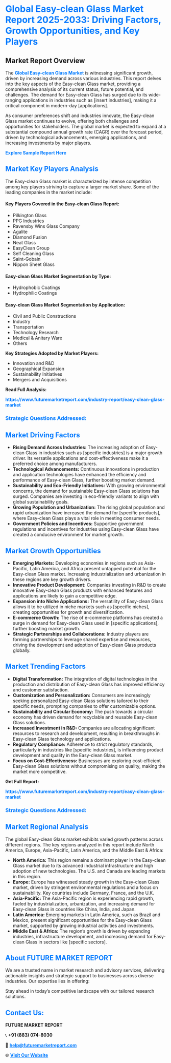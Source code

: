 <h1 style="color: #007BFF;">Global Easy-clean Glass Market Report 2025-2033: Driving Factors, Growth Opportunities, and Key Players</h1>

<section id="overview">
<h2>Market Report Overview</h2>
<p>The <a href="https://www.futuremarketreport.com/industry-report/easy-clean-glass-market" style="color: #007BFF; text-decoration: none;"><strong>Global Easy-clean Glass Market</strong></a> is witnessing significant growth, driven by increasing demand across various industries. This report delves into the key aspects of the Easy-clean Glass market, providing a comprehensive analysis of its current status, future potential, and challenges. The demand for Easy-clean Glass has surged due to its wide-ranging applications in industries such as [insert industries], making it a critical component in modern-day [applications].</p>
<p>As consumer preferences shift and industries innovate, the Easy-clean Glass market continues to evolve, offering both challenges and opportunities for stakeholders. The global market is expected to expand at a substantial compound annual growth rate (CAGR) over the forecast period, driven by technological advancements, emerging applications, and increasing investments by major players.</p>
</section>

<section id="overview">
<p><a href="https://www.futuremarketreport.com/request-sample/reportId=87097" style="color: #007BFF; text-decoration: none;"><strong>Explore Sample Report Here</strong></a></p>
</section>

<section id="key-players">
<h2 style="color: #007BFF;">Market Key Players Analysis</h2>
<p>The Easy-clean Glass market is characterized by intense competition among key players striving to capture a larger market share. Some of the leading companies in the market include:</p>
<h4>Key Players Covered in the Easy-clean Glass Report:</h4>
<ul><li>Pilkington Glass</li><li>PPG Industries</li><li>Ravensby Wins Glass Company</li><li>Agalite</li><li>Diamond Fusion</li><li>Neat Glass</li><li>EasyClean Group</li><li>Self Cleaning Glass</li><li>Saint-Gobain</li><li>Nippon Sheet Glass</li></ul>
<h4>Easy-clean Glass Market Segmentation by Type:</h4>
<ul><li>Hydrophobic Coatings</li><li>Hydrophilic Coatings</li></ul>

<h4>Easy-clean Glass Market Segmentation by Application:</h4>
<ul><li>Civil and Public Constructions</li><li>Industry</li><li>Transportation</li><li>Technology Research</li><li>Medical &amp; Anitary Ware</li><li>Others</li></ul>
<p><strong>Key Strategies Adopted by Market Players:</strong></p>
<ul>
<li>Innovation and R&D</li>
<li>Geographical Expansion</li>
<li>Sustainability Initiatives</li>
<li>Mergers and Acquisitions</li>
</ul>
</section>

<section>
<p><strong>Read Full Analysis: </strong></p><a href="https://www.futuremarketreport.com/industry-report/easy-clean-glass-market" style="color: #007BFF; text-decoration: none;"><strong>https://www.futuremarketreport.com/industry-report/easy-clean-glass-market</strong></a>
<h3 style="color: #007BFF;">Strategic Questions Addressed:</h3>
</section>

<section id="driving-factors">
<h2 style="color: #007BFF;">Market Driving Factors</h2>
<ul>
<li><strong>Rising Demand Across Industries:</strong> The increasing adoption of Easy-clean Glass in industries such as [specific industries] is a major growth driver. Its versatile applications and cost-effectiveness make it a preferred choice among manufacturers.</li>
<li><strong>Technological Advancements:</strong> Continuous innovations in production and application technologies have enhanced the efficiency and performance of Easy-clean Glass, further boosting market demand.</li>
<li><strong>Sustainability and Eco-Friendly Initiatives:</strong> With growing environmental concerns, the demand for sustainable Easy-clean Glass solutions has surged. Companies are investing in eco-friendly variants to align with global sustainability goals.</li>
<li><strong>Growing Population and Urbanization:</strong> The rising global population and rapid urbanization have increased the demand for [specific products], where Easy-clean Glass plays a vital role in meeting consumer needs.</li>
<li><strong>Government Policies and Incentives:</strong> Supportive government regulations and incentives for industries using Easy-clean Glass have created a conducive environment for market growth.</li>
</ul>
</section>

<section id="growth-opportunities">
<h2 style="color: #007BFF;">Market Growth Opportunities</h2>
<ul>
<li><strong>Emerging Markets:</strong> Developing economies in regions such as Asia-Pacific, Latin America, and Africa present untapped potential for the Easy-clean Glass market. Increasing industrialization and urbanization in these regions are key growth drivers.</li>
<li><strong>Innovative Product Development:</strong> Companies investing in R&D to create innovative Easy-clean Glass products with enhanced features and applications are likely to gain a competitive edge.</li>
<li><strong>Expansion into Niche Applications:</strong> The versatility of Easy-clean Glass allows it to be utilized in niche markets such as [specific niches], creating opportunities for growth and diversification.</li>
<li><strong>E-commerce Growth:</strong> The rise of e-commerce platforms has created a surge in demand for Easy-clean Glass used in [specific applications], further boosting market growth.</li>
<li><strong>Strategic Partnerships and Collaborations:</strong> Industry players are forming partnerships to leverage shared expertise and resources, driving the development and adoption of Easy-clean Glass products globally.</li>
</ul>
</section>

<section id="trending-factors">
<h2 style="color: #007BFF;">Market Trending Factors</h2>
<ul>
<li><strong>Digital Transformation:</strong> The integration of digital technologies in the production and distribution of Easy-clean Glass has improved efficiency and customer satisfaction.</li>
<li><strong>Customization and Personalization:</strong> Consumers are increasingly seeking personalized Easy-clean Glass solutions tailored to their specific needs, prompting companies to offer customizable options.</li>
<li><strong>Sustainability and Circular Economy:</strong> The push towards a circular economy has driven demand for recyclable and reusable Easy-clean Glass solutions.</li>
<li><strong>Increased Investment in R&D:</strong> Companies are allocating significant resources to research and development, resulting in breakthroughs in Easy-clean Glass technology and applications.</li>
<li><strong>Regulatory Compliance:</strong> Adherence to strict regulatory standards, particularly in industries like [specific industries], is influencing product development and quality in the Easy-clean Glass market.</li>
<li><strong>Focus on Cost-Effectiveness:</strong> Businesses are exploring cost-efficient Easy-clean Glass solutions without compromising on quality, making the market more competitive.</li>
</ul>
</section>

<section>
<p><strong>Get Full Report: </strong></p><a href="https://www.futuremarketreport.com/industry-report/easy-clean-glass-market" style="color: #007BFF; text-decoration: none;"><strong>https://www.futuremarketreport.com/industry-report/easy-clean-glass-market</strong></a>
<h3 style="color: #007BFF;">Strategic Questions Addressed:</h3>
</section>


<section id="regional-analysis">
<h2 style="color: #007BFF;">Market Regional Analysis</h2>
<p>The global Easy-clean Glass market exhibits varied growth patterns across different regions. The key regions analyzed in this report include North America, Europe, Asia-Pacific, Latin America, and the Middle East & Africa:</p>
<ul>
<li><strong>North America:</strong> This region remains a dominant player in the Easy-clean Glass market due to its advanced industrial infrastructure and high adoption of new technologies. The U.S. and Canada are leading markets in this region.</li>
<li><strong>Europe:</strong> Europe has witnessed steady growth in the Easy-clean Glass market, driven by stringent environmental regulations and a focus on sustainability. Key countries include Germany, France, and the U.K.</li>
<li><strong>Asia-Pacific:</strong> The Asia-Pacific region is experiencing rapid growth, fueled by industrialization, urbanization, and increasing demand for Easy-clean Glass in countries like China, India, and Japan.</li>
<li><strong>Latin America:</strong> Emerging markets in Latin America, such as Brazil and Mexico, present significant opportunities for the Easy-clean Glass market, supported by growing industrial activities and investments.</li>
<li><strong>Middle East & Africa:</strong> The region’s growth is driven by expanding industries, infrastructure development, and increasing demand for Easy-clean Glass in sectors like [specific sectors].</li>
</ul>
</section>

<footer>
<h2 style="color: #007BFF;">About FUTURE MARKET REPORT</h2>
<p>We are a trusted name in market research and advisory services, delivering actionable insights and strategic support to businesses across diverse industries. Our expertise lies in offering:</p>

<p>Stay ahead in today’s competitive landscape with our tailored research solutions.</p>

<h2 style="color: #007BFF;">Contact Us:</h2>
<p><strong>FUTURE MARKET REPORT</strong></p>
<p>📞 <strong>+91 (883) 074-8030</strong></p>
<p>📧 <strong><a href="mailto:help@futuremarketreport.com" style="color: #007BFF;">help@futuremarketreport.com</a></strong></p>
<p>🌐 <strong><a href="https://www.futuremarketreport.com/" style="color: #007BFF;">Visit Our Website</a></strong></p>
</footer>